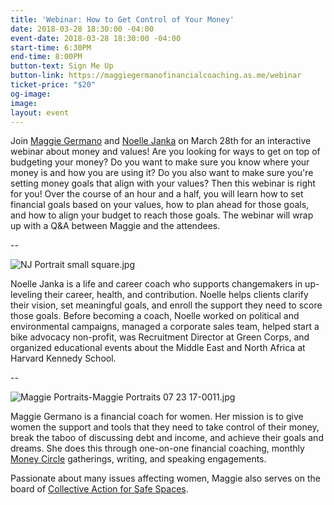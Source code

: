 ```yaml
---
title: 'Webinar: How to Get Control of Your Money'
date: 2018-03-28 18:30:00 -04:00
event-date: 2018-03-28 18:30:00 -04:00
start-time: 6:30PM
end-time: 8:00PM
button-text: Sign Me Up
button-link: https://maggiegermanofinancialcoaching.as.me/webinar
ticket-price: "$20"
og-image: 
image: 
layout: event
---
```


Join [Maggie Germano](http://maggiegermano.com/) and [Noelle Janka](http://www.noellejanka.com/) on March 28th for an interactive webinar about money and values! Are you looking for ways to get on top of budgeting your money? Do you want to make sure you know where your money is and how you are using it? Do you also want to make sure you're setting money goals that align with your values? Then this webinar is right for you! Over the course of an hour and a half, you will learn how to set financial goals based on your values, how to plan ahead for those goals, and how to align your budget to reach those goals. The webinar will wrap up with a Q&A between Maggie and the attendees.

--

![NJ Portrait small square.jpg](/uploads/NJ%20Portrait%20small%20square.jpg)

Noelle Janka is a life and career coach who supports changemakers in up-leveling their career, health, and contribution. Noelle helps clients clarify their vision, set meaningful goals, and enroll the support they need to score those goals. Before becoming a coach, Noelle worked on political and environmental campaigns, managed a corporate sales team, helped start a bike advocacy non-profit, was Recruitment Director at Green Corps, and organized educational events about the Middle East and North Africa at Harvard Kennedy School.

--

![Maggie Portraits-Maggie Portraits 07 23 17-0011.jpg](/uploads/Maggie%20Portraits-Maggie%20Portraits%2007%2023%2017-0011.jpg)

Maggie Germano is a financial coach for women. Her mission is to give women the support and tools that they need to take control of their money, break the taboo of discussing debt and income, and achieve their goals and dreams. She does this through one-on-one financial coaching, monthly [Money Circle](https://www.maggiegermano.com/moneycircle/) gatherings, writing, and speaking engagements.

Passionate about many issues affecting women, Maggie also serves on the board of [Collective Action for Safe Spaces](http://www.collectiveactiondc.org/).
